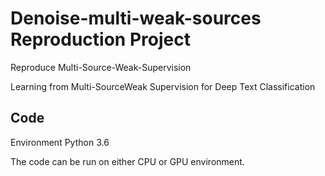 # Denoise-multi-weak-sources Reproduction Project
Reproduce Multi-Source-Weak-Supervision 

Learning from Multi-SourceWeak Supervision for Deep Text Classification

## Code
Environment
Python 3.6

The code can be run on either CPU or GPU environment.

